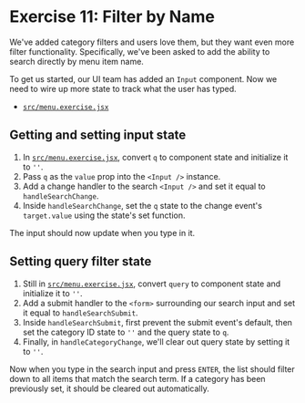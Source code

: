 # Exercise 11: Filter by Name

We've added category filters and users love them, but they want even more filter functionality. Specifically, we've been asked to add the ability to search directly by menu item name.

To get us started, our UI team has added an `Input` component. Now we need to wire up more state to track what the user has typed.

- [`src/menu.exercise.jsx`](./src/menu.exercise.jsx)

## Getting and setting input state

1. In [`src/menu.exercise.jsx`](./src/menu.exercise.jsx), convert `q` to component state and initialize it to `''`.
2. Pass `q` as the `value` prop into the `<Input />` instance.
3. Add a change handler to the search `<Input />` and set it equal to `handleSearchChange`.
4. Inside `handleSearchChange`, set the `q` state to the change event's `target.value` using the state's set function.

The input should now update when you type in it.

## Setting query filter state

1. Still in [`src/menu.exercise.jsx`](./src/menu.exercise.jsx), convert `query` to component state and initialize it to `''`.
2. Add a submit handler to the `<form>` surrounding our search input and set it equal to `handleSearchSubmit`.
3. Inside `handleSearchSubmit`, first prevent the submit event's default, then set the category ID state to `''` and the query state to `q`.
4. Finally, in `handleCategoryChange`, we'll clear out query state by setting it to `''`.

Now when you type in the search input and press `ENTER`, the list should filter down to all items that match the search term. If a category has been previously set, it should be cleared out automatically.